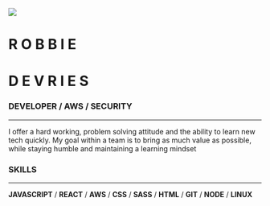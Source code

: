 ![](https://i.imgur.com/CiiuFFT.png)
# R O B B I E
# D E V R I E S

### DEVELOPER / AWS / SECURITY
---
I offer a hard working, problem solving attitude and the ability to learn new tech quickly. My goal within a team is to bring as much value as possible, while staying humble and maintaining a learning mindset

### SKILLS
---
**JAVASCRIPT** / **REACT** / **AWS** / **CSS** / **SASS** / **HTML** / **GIT** / **NODE** / **LINUX**
